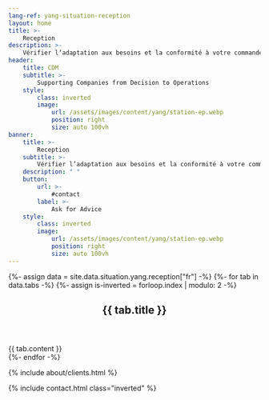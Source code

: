 ```yaml
---
lang-ref: yang-situation-reception
layout: home
title: >-
    Reception
description: >-
    Vérifier l’adaptation aux besoins et la conformité à votre commande.
header:
    title: CDM
    subtitle: >-
        Supporting Companies from Decision to Operations
    style:
        class: inverted
        image:
            url: /assets/images/content/yang/station-ep.webp
            position: right
            size: auto 100vh
banner:
    title: >-
        Reception
    subtitle: >-
        Vérifier l’adaptation aux besoins et la conformité à votre commande
    description: " "
    button:
        url: >-
            #contact
        label: >-
            Ask for Advice
    style:
        class: inverted
        image:
            url: /assets/images/content/yang/station-ep.webp
            position: right
            size: auto 100vh
---
```


{%- assign data = site.data.situation.yang.reception["fr"] -%}
{%- for tab in data.tabs -%}
{%- assign is-inverted = forloop.index | modulo: 2 -%}
<section id="{{ tab.id }}" {% if is-inverted == 0 %}class="inverted"{% endif %}>
    <header class="major">
        <h2>{{ tab.title }}</h2>
    </header>
    {{ tab.content }}
</section>
{%- endfor -%}

{% include about/clients.html %}

{% include contact.html class="inverted" %}
